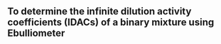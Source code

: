 ## To determine the infinite dilution activity coefficients (IDACs) of a binary mixture using Ebulliometer